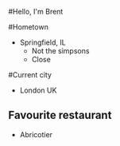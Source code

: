 #Hello, I'm Brent

#Hometown
* Springfield, IL
  * Not the simpsons
  * Close

#Current city
* London UK

## Favourite restaurant
* Abricotier